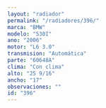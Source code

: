 ```yaml
---
layout: "radiador"
permalink: "/radiadores/396/"
marca: "BMW"
modelo: "530I"
ano: "2006"
motor: "L6 3.0"
transmision: "Automática"
parte: "60648A"
clima: "Con clima"
alto: "25 9/16"
ancho: "17"
observaciones: ""
id: "396"
---
```


